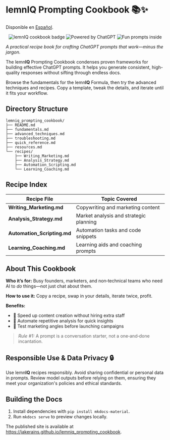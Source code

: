 # lemn**IQ** Prompting Cookbook 📚✨
Disponible en [Español](README.es.md).

<p align="center">
  <img alt="lemnIQ cookbook badge" src="https://img.shields.io/badge/lemnIQ-cookbook-blueviolet?style=for-the-badge">
  <img alt="Powered by ChatGPT" src="https://img.shields.io/badge/powered%20by-ChatGPT-ffce50?logo=openai&amp;logoColor=white&amp;style=for-the-badge">
  <img alt="Fun prompts inside" src="https://img.shields.io/badge/fun%20prompts-inside-%23ff69b4?style=for-the-badge">
</p>

*A practical recipe book for crafting ChatGPT prompts that work—minus the jargon.*

The lemn**IQ** Prompting Cookbook condenses proven frameworks for building effective ChatGPT prompts. It helps you generate consistent, high-quality responses without sifting through endless docs.

Browse the fundamentals for the lemn**IQ** Formula, then try the advanced techniques and recipes. Copy a template, tweak the details, and iterate until it fits your workflow.

## Directory Structure
```
lemniq_prompting_cookbook/
├── README.md
├── fundamentals.md
├── advanced_techniques.md
├── troubleshooting.md
├── quick_reference.md
├── resources.md
└── recipes/
    ├── Writing_Marketing.md
    ├── Analysis_Strategy.md
    ├── Automation_Scripting.md
    └── Learning_Coaching.md
```
## Recipe Index
| Recipe File | Topic Covered |
| ----------- | ------------- |
| **Writing_Marketing.md** | Copywriting and marketing content |
| **Analysis_Strategy.md** | Market analysis and strategic planning |
| **Automation_Scripting.md** | Automation tasks and code snippets |
| **Learning_Coaching.md** | Learning aids and coaching prompts |
## About This Cookbook
**Who it’s for:** Busy founders, marketers, and non‑technical teams who need AI to *do* things—not just chat about them.

**How to use it:** Copy a recipe, swap in your details, iterate twice, profit.

**Benefits:**
- 🚀 Speed up content creation without hiring extra staff
- 🤖 Automate repetitive analysis for quick insights
- 🎯 Test marketing angles before launching campaigns

> *Rule #1:* A prompt is a conversation starter, not a one‑and‑done incantation.
## Responsible Use & Data Privacy 🔒
Use lemn**IQ** recipes responsibly. Avoid sharing confidential or personal data in prompts. Review model outputs before relying on them, ensuring they meet your organization's policies and ethical standards.

## Building the Docs
1. Install dependencies with `pip install mkdocs-material`.
2. Run `mkdocs serve` to preview changes locally.

The published site is available at <https://jakerains.github.io/lemniq_prompting_cookbook>.
